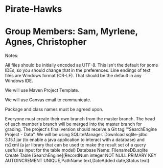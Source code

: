 # Pirate-Hawks
# Group Members: Sam, Myrlene, Agnes, Christopher
Notes:

All files should be initially encoded as UTF-8. This isn't the default for some IDEs, so you should change that in the preferences. Line endings of text files are Windows format (CR-LF). That should be the default in any Windows IDE.

We will use Maven Project Template.

We will use Canvas email to communicate.

Package and class names must be agreed upon.

Everyone must create their own branch from the master branch. The head of each member's branch will be merged into the master branch for grading. The project's final version should receive a Git tag '“SearchEngine Project - Data”.
We will be using SQLiteManager. Download sqlite-jdbc 3.15.1.jar (to enable a java application to interact with a database) and rs2xml (a jar library that can be used to make the result set of a query useful as input for the table model)
Database Name: FilenameDB.sqlite
Create Table [SearchEngine](RecordNum integer NOT NULL PRIMARY KEY AUTOINCREMENT UNIQUE,PathName text,DateAdded date,Status text)
